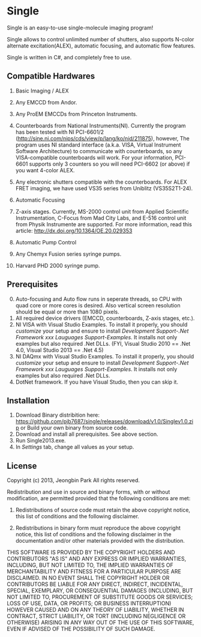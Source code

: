 Single
======

Single is an easy-to-use single-molecule imaging program!

Single allows to control unlimited number of shutters,
also supports N-color alternate excitation(ALEX), automatic focusing, and automatic flow features.

Single is written in C#, and completely free to use.

Compatible Hardwares
---

1. Basic Imaging / ALEX
  1. Any EMCCD from Andor.
  2. Any ProEM EMCCDs from Princeton Instruments.
  3. Counterboards from National Instruments(NI). Currently the program has been tested with NI PCI-6601/2 (http://sine.ni.com/nips/cds/view/p/lang/ko/nid/211875), however, The program uses NI standard interface (a.k.a. VISA, Virtual Instrument Software Architecture) to communicate with counterboards, so any VISA-compatible counterboards will work. For your information, PCI-6601 supports only 3 counters so you will need PCI-6602 (or above) if you want 4-color ALEX.
  4. Any electronic shutters compatible with the counterboards. For ALEX FRET imaging, we have used VS35 series from Uniblitz (VS35S2T1-24).

3. Automatic Focusing
  1. Z-axis stages. Currently, MS-2000 control unit from Applied Scientific Instrumentation, C-Focus from Mad City Labs, and E-516 control unit from Physik Instrumente are supported. For more information, read this article: http://dx.doi.org/10.1364/OE.20.029353

4. Automatic Pump Control
  1. Any Chemyx Fusion series syringe pumps.
  2. Harvard PHD 2000 syringe pump.

Prerequisites
---
0. Auto-focusing and Auto flow runs in seperate threads, so CPU with quad core or more cores is desired. Also vertical screen resolution should be equal or more than 1080 pixels.
1. All required device drivers (EMCCD, counterboards, Z-axis stages, etc.).
2. NI VISA with Visual Studio Examples. To install it properly, you should *customize* your setup and ensure to install *Development Support*-*.Net Framework xxx Lauguages Support*-*Examples*. It installs not only examples but also required .Net DLLs. (FYI, Visual Studio 2010 == .Net 4.0, Visual Studio 2013 == .Net 4.5)
3. NI DAQmx with Visual Studio Examples. To install it properly, you should *customize* your setup and ensure to install *Development Support*-*.Net Framework xxx Lauguages Support*-*Examples*. It installs not only examples but also required .Net DLLs.
4. DotNet framework. If you have Visual Studio, then you can skip it.

Installation
---
1. Download Binary distribition here: https://github.com/pjb7687/single/releases/download/v1.0/Singlev1.0.zip
   or Build your own binary from source code.
2. Download and install all prerequisites. See above section.
3. Run Single2013.exe.
4. In *Settings* tab, change all values as your setup.

License
---

Copyright (c) 2013, Jeongbin Park
All rights reserved.

Redistribution and use in source and binary forms, with or without modification,
are permitted provided that the following conditions are met:

1. Redistributions of source code must retain the above copyright notice, this list
of conditions and the following disclaimer.

2. Redistributions in binary form must reproduce the above copyright notice, this
list of conditions and the following disclaimer in the documentation and/or other
materials provided with the distribution.

THIS SOFTWARE IS PROVIDED BY THE COPYRIGHT HOLDERS AND CONTRIBUTORS
"AS IS" AND ANY EXPRESS OR IMPLIED WARRANTIES, INCLUDING, BUT NOT
LIMITED TO, THE IMPLIED WARRANTIES OF MERCHANTABILITY AND FITNESS FOR A
PARTICULAR PURPOSE ARE DISCLAIMED. IN NO EVENT SHALL THE COPYRIGHT
HOLDER OR CONTRIBUTORS BE LIABLE FOR ANY DIRECT, INDIRECT, INCIDENTAL,
SPECIAL, EXEMPLARY, OR CONSEQUENTIAL DAMAGES (INCLUDING, BUT NOT
LIMITED TO, PROCUREMENT OF SUBSTITUTE GOODS OR SERVICES; LOSS OF USE,
DATA, OR PROFITS; OR BUSINESS INTERRUPTION) HOWEVER CAUSED AND ON
ANY THEORY OF LIABILITY, WHETHER IN CONTRACT, STRICT LIABILITY, OR TORT
(INCLUDING NEGLIGENCE OR OTHERWISE) ARISING IN ANY WAY OUT OF THE USE
OF THIS SOFTWARE, EVEN IF ADVISED OF THE POSSIBILITY OF SUCH DAMAGE.
